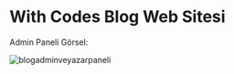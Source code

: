 # With Codes Blog Web Sitesi
Admin Paneli Görsel:

![blogadminveyazarpaneli](https://user-images.githubusercontent.com/71527576/234495607-11df777d-963f-4c86-bcad-3c8e7d26e4e5.png)
